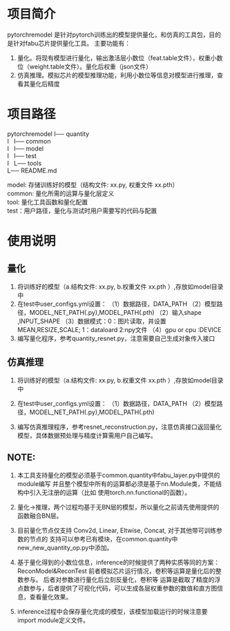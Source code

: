 # 项目简介
pytorchremodel 是针对pytorch训练出的模型提供量化，和仿真的工具包，目的是针对fabu芯片提供量化工具。
主要功能有：
1. 量化。将现有模型进行量化，输出激活层小数位（feat.table文件），权重小数位（weight.table文件）。量化后权重（json文件）
2. 仿真推理。模拟芯片的模型推理功能，利用小数位等信息对模型进行推理，查看其量化后精度

# 项目路径

pytorchremodel
I── quantity  
I   I── common  
I   I── model  
I   I── test  
I   L── tools  
L── README.md  

model: 存储训练好的模型（结构文件: xx.py, 权重文件 xx.pth）  
common: 量化所需的运算与量化层定义  
tool: 量化工具函数和量化配置  
test：用户路径，量化与测试时用户需要写的代码与配置  

# 使用说明

## 量化
1. 将训练好的模型（a.结构文件: xx.py, b.权重文件 xx.pth ）,存放如model目录中
2. 在test中user_configs.yml设置：
（1）数据路径，DATA_PATH
（2）模型路径，MODEL_NET_PATH(.py),MODEL_PATH(.pth)
（2）输入shape ,INPUT_SHAPE
（3）数据模式：0：图片读取，并设置MEAN,RESIZE,SCALE; 1：dataloard  2:npy文件
（4）gpu or cpu :DEVICE
3. 编写量化程序，参考quantity_resnet.py，注意需要自己生成对象传入接口

## 仿真推理

1. 将训练好的模型（a.结构文件: xx.py, b.权重文件 xx.pth ）,存放如model目录中
2. 在test中user_configs.yml设置：
（1）数据路径，DATA_PATH
（2）模型路径，MODEL_NET_PATH(.py),MODEL_PATH(.pth)

3. 编写仿真推理程序，参考resnet_reconstruction.py，注意仿真接口返回量化模型，具体数据预处理与精度计算需用户自己编写。

## NOTE: 

1. 本工具支持量化的模型必须基于common.quantity中fabu_layer.py中提供的module编写
   并且整个模型中所有的运算都必须是基于nn.Module类，不能结构中引入无注册的运算（比如
   使用torch.nn.functional的函数）。

2. 量化->推理，两个过程均基于无BN层的模型，所以量化之前请先使用提供的函数融合BN层。

3. 目前量化节点仅支持 Conv2d, Linear, Eltwise, Concat, 对于其他带可训练参数的节点的
    支持可以参考已有模块，在common.quantity中new_new_quantity_op.py中添加。

4. 基于量化得到的小数位信息，inference的时候提供了两种实质等同的方案：ReconModel&ReconTest
   前者模拟芯片运行情况，卷积等运算是量化后的整数参与。 后者对参数进行量化后立刻反量化，卷积等
   运算是截取了精度的浮点数参与，后者提供了可视化代码，可以生成各层权重参数的数值和直方图信息，查看量化效果。

5. inference过程中会保存量化完成的模型，该模型加载运行的时候注意要import module定义文件。

